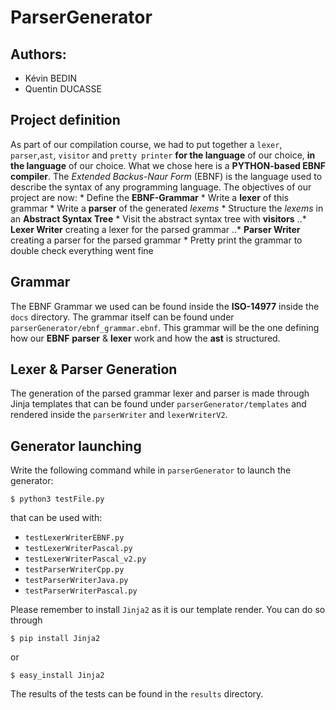 # ParserGenerator

## Authors:
- Kévin BEDIN
- Quentin DUCASSE

## Project definition

As part of our compilation course, we had to put together a `lexer`, `parser`,`ast`, `visitor` and `pretty printer` **for the language** of our choice, **in the language** of our choice. What we chose here is a **PYTHON-based EBNF compiler**. The *Extended Backus-Naur Form* (EBNF) is the language used to describe the syntax of any programming language. The objectives of our project are now:
	* Define the **EBNF-Grammar**
	* Write a **lexer** of this grammar
	* Write a **parser** of the generated *lexems*
	* Structure the *lexems* in an **Abstract Syntax Tree**
	* Visit the abstract syntax tree with **visitors**
	..* **Lexer Writer** creating a lexer for the parsed grammar
	..* **Parser Writer** creating a parser for the parsed grammar
	* Pretty print the grammar to double check everything went fine
	
## Grammar

The EBNF Grammar we used can be found inside the **ISO-14977** inside the `docs` directory. The grammar itself can be found under `parserGenerator/ebnf_grammar.ebnf`. This grammar will be the one defining how our **EBNF** **parser** & **lexer** work and how the **ast** is structured.

## Lexer & Parser Generation

The generation of the parsed grammar lexer and parser is made through Jinja templates that can be found under `parserGenerator/templates` and rendered inside the `parserWriter` and `lexerWriterV2`.

## Generator launching

Write the following command while in `parserGenerator` to launch the generator:
```
$ python3 testFile.py
```

that can be used with: 
* `testLexerWriterEBNF.py`
* `testLexerWriterPascal.py`
* `testLexerWriterPascal_v2.py`
* `testParserWriterCpp.py`
* `testParserWriterJava.py`
* `testParserWriterPascal.py`

Please remember to install `Jinja2` as it is our template render.
You can do so through 
```
$ pip install Jinja2
```
or 
```
$ easy_install Jinja2
```

The results of the tests can be found in the `results` directory.


